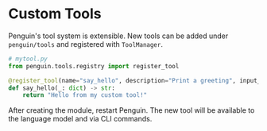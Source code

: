 # Custom Tools

Penguin's tool system is extensible. New tools can be added under `penguin/tools` and registered with `ToolManager`.

```python
# mytool.py
from penguin.tools.registry import register_tool

@register_tool(name="say_hello", description="Print a greeting", input_schema={})
def say_hello(_: dict) -> str:
    return "Hello from my custom tool!"
```

After creating the module, restart Penguin. The new tool will be available to the language model and via CLI commands.
